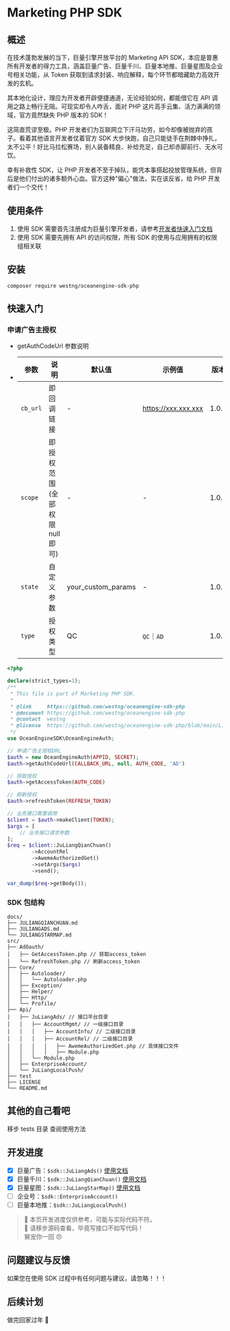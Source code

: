 # Marketing PHP SDK

## 概述

在技术蓬勃发展的当下，巨量引擎开放平台的 Marketing API SDK，本应是普惠所有开发者的得力工具，涵盖巨量广告、巨量千川、巨量本地推、巨量星图及企业号相关功能，从 Token 获取到请求封装、响应解释，每个环节都暗藏助力高效开发的玄机。

其本地化设计，理应为开发者开辟便捷通道，无论经验如何，都能借它在 API 调用之路上畅行无阻。可现实却令人咋舌，面对 PHP 这片高手云集、活力满满的领域，官方竟然缺失 PHP 版本的 SDK！

这简直荒谬至极。PHP 开发者们为互联网立下汗马功劳，如今却像被抛弃的孩子。看着其他语言开发者仗着官方 SDK 大步快跑，自己只能徒手在荆棘中挣扎，太不公平！好比马拉松赛场，别人装备精良、补给充足，自己却赤脚前行、无水可饮。

幸有补救性 SDK，让 PHP 开发者不至于掉队，能凭本事搭起投放管理系统，但背后是他们付出的诸多额外心血。官方这种"偏心"做法，实在该反省，给 PHP 开发者们一个交代！

## 使用条件

1. 使用 SDK 需要首先注册成为巨量引擎开发者，请参考[开发者快速入门文档](https://open.oceanengine.com/labels/7/docs/1696710498372623)
2. 使用 SDK 需要先拥有 API 的访问权限，所有 SDK 的使用与应用拥有的权限组相关联

## 安装

```shell
composer require westng/oceanengine-sdk-php
```

## 快速入门

### 申请广告主授权

- getAuthCodeUrl 参数说明
- | 参数     | 说明                           | 默认值             | 示例值              | 版本  |
  | -------- | ------------------------------ | ------------------ | ------------------- | ----- |
  | `cb_url` | 即回调链接                     | -                  | https://xxx.xxx.xxx | 1.0.0 |
  | `scope`  | 即授权范围(全部权限 null 即可) | -                  | -                   | 1.0.0 |
  | `state`  | 自定义参数                     | your_custom_params | -                   | 1.0.0 |
  | `type`   | 授权类型                       | QC                 | `QC`｜`AD`          | 1.0.0 |

```php
<?php

declare(strict_types=1);
/**
 * This file is part of Marketing PHP SDK.
 *
 * @link     https://github.com/westng/oceanengine-sdk-php
 * @document https://github.com/westng/oceanengine-sdk-php
 * @contact  westng
 * @license  https://github.com/westng/oceanengine-sdk-php/blob/main/LICENSE
 */
use OceanEngineSDK\OceanEngineAuth;

// 申请广告主授权URL
$auth = new OceanEngineAuth(APPID, SECRET);
$auth->getAuthCodeUrl(CALLBACK_URL, null, AUTH_CODE, 'AD')

// 获取授权
$auth->getAccessToken(AUTH_CODE)

// 刷新授权
$auth->refreshToken(REFRESH_TOKEN)

// 业务接口需要调用
$client = $auth->makeClient(TOKEN);
$args = [
    // 业务接口请求参数
];
$req = $client::JuLiangQianChuan()
        ->AccountRel
        ->AwemeAuthorizedGet()
        ->setArgs($args)
        ->send();

var_dump($req->getBody());
```

### SDK 包结构

```
docs/
├── JULIANGQIANCHUAN.md
├── JULIANGADS.md
└── JULIANGSTARMAP.md
src/
├── AdOauth/
│   ├── GetAccessToken.php // 获取access_token
│   └── RefreshToken.php // 刷新access_token
├── Core/
│   ├── Autoloader/
│   │   └── Autoloader.php
│   ├── Exception/
│   ├── Helper/
│   ├── Http/
│   └── Profile/
├── Api/
│   ├── JuLiangAds/ // 接口平台目录
│   │   ├── AccountMgmt/ // 一级接口目录
│   │   │   ├── AccountInfo/ // 二级接口目录
│   │   │   ├── AccountRel/ // 二级接口目录
│   │   │   │   ├── AwemeAuthorizedGet.php // 具体接口文件
│   │   │   │   ├── Module.php
│   │   └── Module.php
│   ├── EnterpriseAccount/
│   └── JuLiangLocalPush/
├── test
├── LICENSE
└── README.md
```

## 其他的自己看吧

移步 tests 目录 查阅使用方法

## 开发进度

- [x] 巨量广告：`$sdk::JuLiangAds()` [使用文档](doce/JULIANGADS.md)
- [x] 巨量千川：`$sdk::JuLiangQianChuan()` [使用文档](doce/JULIANGQIANCHUAN.md)
- [x] 巨量星图：`$sdk::JuLiangStarMap()` [使用文档](doce/JULIANGSTARMAP.md)
- [ ] 企业号：`$sdk::EnterpriseAccount()`
- [ ] 巨量本地推：`$sdk::JuLiangLocalPush()`

> 🧾 本页开发进度仅供参考，可能与实际代码不符。  
> 🫡 请移步源码查看，毕竟写接口不如写代码！  
> 舅宠你一回 😠

## 问题建议与反馈

如果您在使用 SDK 过程中有任何问题与建议，请忽略！！！

## 后续计划

做完回家过年 🧨
